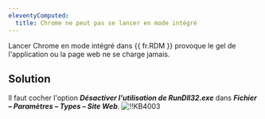 ```yaml
---
eleventyComputed:
  title: Chrome ne peut pas se lancer en mode intégré
---
```

Lancer Chrome en mode intégré dans {{ fr.RDM }} provoque le gel de l'application ou la page web ne se charge jamais.
## Solution
Il faut cocher l'option ***Désactiver l'utilisation de RunDll32.exe*** dans ***Fichier – Paramètres – Types – Site Web***.
![!!KB4003](https://cdnweb.devolutions.net/docs/docs_en_kb_KB4003.png)